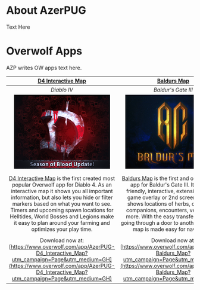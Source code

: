 # About AzerPUG
Text Here

# Overwolf Apps
AZP writes OW apps text here.

| [D4 Interactive Map](https://www.overwolf.com/app/AzerPUG-D4_Interactive_Map?utm_campaign=Page&utm_medium=TW) |  [Baldurs Map](https://www.overwolf.com/app/AzerPUG-Baldurs_Map?utm_campaign=Page&utm_medium=GH) | [Starfield Companion](https://www.overwolf.com/app/AzerPUG-Starfield_Companion?utm_campaign=Page&utm_medium=GH) | [WoW Info](https://www.overwolf.com/app/AzerPUG-WoW_Info?utm_campaign=Page&utm_medium=GH) |
| :----: | :----: | :----: | :----: |
| *Diablo IV* | *Baldur's Gate III* | *Starfield* | *World of Warcraft* |
| [![](https://github.com/AzerPUG/AZP-Files/blob/main/OWStorePanels/D4IM.png?raw=true "")](https://www.overwolf.com/app/AzerPUG-D4_Interactive_Map?utm_campaign=Page&utm_medium=GH "") | [![](https://github.com/AzerPUG/AZP-Files/blob/main/OWStorePanels/BGM.png?raw=true "")]([https://www.overwolf.com/app/AzerPUG-D4_Interactive_Map?utm_campaign=Page&utm_medium=GH](https://www.overwolf.com/app/AzerPUG-Baldurs_Map?utm_campaign=Page&utm_medium=GH) "") | [![](https://github.com/AzerPUG/AZP-Files/blob/main/OWStorePanels/SFC.png?raw=true "")]([https://www.overwolf.com/app/AzerPUG-Starfield_Companion?utm_campaign=Page&utm_medium=GH](https://www.overwolf.com/app/AzerPUG-Baldurs_Map?utm_campaign=Page&utm_medium=GH) "") | [![](https://github.com/AzerPUG/AZP-Files/blob/main/OWStorePanels/WoWI.png?raw=true "")]([https://www.overwolf.com/app/AzerPUG-WoW_Info?utm_campaign=Page&utm_medium=GH](https://www.overwolf.com/app/AzerPUG-Baldurs_Map?utm_campaign=Page&utm_medium=GH) "") |
| [D4 Interactive Map](https://www.overwolf.com/app/AzerPUG-D4_Interactive_Map?utm_campaign=Page&utm_medium=GH) is the first created most popular Overwolf app for Diablo 4. As an interactive map it shows you all important information, but also lets you hide or filter markers based on what you want to see. Timers and upcoming spawn locations for Helltides, World Bosses and Legions make it easy to plan around your farming and optimizes your play time. | [Baldurs Map](https://www.overwolf.com/app/AzerPUG-Baldurs_Map?utm_campaign=Page&utm_medium=GH) is the first and only Overwolf app for Baldur's Gate III. It is a user friendly, interactive, extensive map for game overlay or 2nd screen. The app shows locations of herbs, containers, companions, encounters, vendors and more. With the easy transfer locations, going through a door to another part of the map is made easy for navigation. | [Starfield Companion](https://www.overwolf.com/app/AzerPUG-Starfield_Companion?utm_campaign=Page&utm_medium=GH) provides crucial information about Star Systems, Planets and Moons. It shows resources to make it easy to decide where to build an outpost next. The app also provides more information about Ship Parts then the game initially does, to help the player determine what the best parts are for them and their current ship. | [WoW Info](https://www.overwolf.com/app/AzerPUG-WoW_Info?utm_campaign=Page&utm_medium=GH) keeps track of what buffs. debuffs, cooldowns, interrupt, dispells (and much more) you have for your Raid/Dungeon group. It also shows which important ones you are missing. The app also keeps the user up to date about new patches and expansions and their respective release dates, Mythic Plus affix rotation, In-Game timers for events, weekly currecy caps and much more. |
| Download now at: [https://www.overwolf.com/app/AzerPUG-D4_Interactive_Map?utm_campaign=Page&utm_medium=GH](https://www.overwolf.com/app/AzerPUG-D4_Interactive_Map?utm_campaign=Page&utm_medium=GH) | Download now at: [https://www.overwolf.com/app/AzerPUG-Baldurs_Map?utm_campaign=Page&utm_medium=GH](https://www.overwolf.com/app/AzerPUG-Baldurs_Map?utm_campaign=Page&utm_medium=GH) | Download now at: [https://www.overwolf.com/app/AzerPUG-Starfield_Companion?utm_campaign=Page&utm_medium=GH](https://www.overwolf.com/app/AzerPUG-Starfield_Companion?utm_campaign=Page&utm_medium=GH) | Download now at: [https://www.overwolf.com/app/AzerPUG-WoW_Info?utm_campaign=Page&utm_medium=TW](https://www.overwolf.com/app/AzerPUG-WoW_Info?utm_campaign=Page&utm_medium=GH) |
